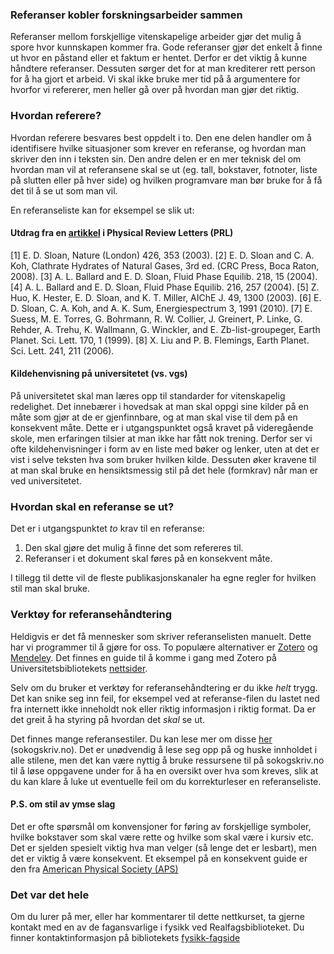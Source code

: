 ### Referanser kobler forskningsarbeider sammen
Referanser mellom forskjellige vitenskapelige arbeider gjør det mulig å spore hvor kunnskapen kommer fra. Gode referanser gjør det enkelt å finne ut hvor en påstand eller et faktum er hentet. Derfor er det viktig å kunne håndtere referanser. Dessuten sørger det for at man krediterer rett person for å ha gjort et arbeid. Vi skal ikke bruke mer tid på å argumentere for hvorfor vi refererer, men heller gå over på hvordan man gjør det riktig. 

### Hvordan referere?
Hvordan referere besvares best oppdelt i to. Den ene delen handler om å identifisere hvilke situasjoner som krever en referanse, og hvordan man skriver den inn i teksten sin. Den andre delen er en mer teknisk del om hvordan man vil at referansene skal se ut (eg. tall, bokstaver, fotnoter, liste på slutten eller på hver side) og hvilken programvare man bør bruke for å få det til å se ut som man vil. 

En referanseliste kan for eksempel se slik ut:

<div>
<b-list-group>
  <b-list-group-item variant="secondary">
      <h4>Utdrag fra en <a href="https://journals.aps.org/prl/abstract/10.1103/PhysRevLett.120.144501">artikkel</a> i Physical Review Letters (PRL)</h4>
  </b-list-group-item>
  <b-list-group-item>[1] E. D. Sloan, Nature (London) 426, 353 (2003).</b-list-group-item>
  <b-list-group-item>[2] E. D. Sloan and C. A. Koh, Clathrate Hydrates of Natural Gases, 3rd ed. (CRC Press, Boca Raton, 2008).</b-list-group-item>
  <b-list-group-item>[3] A. L. Ballard and E. D. Sloan, Fluid Phase Equilib. 218, 15 (2004).</b-list-group-item>
  <b-list-group-item>[4] A. L. Ballard and E. D. Sloan, Fluid Phase Equilib. 216, 257 (2004).</b-list-group-item>
  <b-list-group-item>[5] Z. Huo, K. Hester, E. D. Sloan, and K. T. Miller, AIChE J. 49, 1300 (2003).</b-list-group-item>
  <b-list-group-item>[6] E. D. Sloan, C. A. Koh, and A. K. Sum, Energiespectrum 3, 1991 (2010).</b-list-group-item>
  <b-list-group-item>[7] E. Suess, M. E. Torres, G. Bohrmann, R. W. Collier, J. Greinert, P. Linke, G. Rehder, A. Trehu, K. Wallmann, G. Winckler, and E. Zb-list-groupeger, Earth Planet. Sci. Lett. 170, 1 (1999).</b-list-group-item>
  <b-list-group-item>[8] X. Liu and P. B. Flemings, Earth Planet. Sci. Lett. 241, 211 (2006).</b-list-group-item>
</b-list-group>
</div>

<div class="alert alert-primary">
<h4> Kildehenvisning på universitetet (vs. vgs)</h4>
På universitetet skal man læres opp til standarder for vitenskapelig redelighet. Det innebærer i hovedsak at man skal oppgi sine kilder på en måte som gjør at de er gjenfinnbare, og at man skal vise til dem på en konsekvent måte. Dette er i utgangspunktet også kravet på videregående skole, men erfaringen tilsier at man ikke har fått nok trening. Derfor ser vi ofte kildehenvisninger i form av en liste med bøker og lenker, uten at det er vist i selve teksten hva som bruker hvilken kilde. Dessuten øker kravene til at man skal bruke en hensiktsmessig stil på det hele (formkrav) når man er ved universitetet. 
</div>

### Hvordan skal en referanse se ut?
Det er i utgangspunktet *to* krav til en referanse:

<div>
<ol>
  <li>Den skal gjøre det mulig å finne det som refereres til.</li>
  <li>Referanser i et dokument skal føres på en konsekvent måte.</li>
</ol>
</div>

I tillegg til dette vil de fleste publikasjonskanaler ha egne regler for hvilken stil man skal bruke. 

### Verktøy for referansehåndtering
Heldigvis er det få mennesker som skriver referanselisten manuelt. Dette har vi programmer til å gjøre for oss. To populære alternativer er [Zotero](https://www.zotero.org) og [Mendeley](https://www.mendeley.com). Det finnes en guide til å komme i gang med Zotero på Universitetsbibliotekets [nettsider](https://www.ub.uio.no/english/writing-publishing/referencing/zotero/). 

Selv om du bruker et verktøy for referansehåndtering er du ikke _helt_ trygg. Det kan snike seg inn feil, for eksempel ved at referanse-filen du lastet ned fra internett ikke inneholdt nok eller riktig informasjon i riktig format. Da er det greit å ha styring på hvordan det _skal_ se ut. 

Det finnes mange referansestiler. Du kan lese mer om disse [her](http://sokogskriv.no/kildebruk-og-referanser/referansestiler/) (sokogskriv.no). Det er unødvendig å lese seg opp på og huske innholdet i alle stilene, men det kan være nyttig å bruke ressursene til på sokogskriv.no til å løse oppgavene under for å ha en oversikt over hva som kreves, slik at du kan klare å luke ut eventuelle feil om du korrekturleser en referanseliste. 

<quiz-with-navigation :exercises="['HarvardReferenceAlternatives', 'SettInnReferansene']"></quiz-with-navigation>

<div class="alert alert-primary">
<h4>P.S. om stil av ymse slag</h4>
Det er ofte spørsmål om konvensjoner for føring av forskjellige symboler, hvilke bokstaver som skal være rette og hvilke som skal være i kursiv etc. Det er sjelden spesielt viktig hva man velger (så lenge det er lesbart), men det er viktig å være konsekvent. Et eksempel på en konsekvent guide er den fra <a href="https://journals.aps.org/authors/frequently-used-memos">American Physical Society (APS)</a>
</div>

### Det var det hele
Om du lurer på mer, eller har kommentarer til dette nettkurset, ta gjerne kontakt med en av de fagansvarlige i fysikk ved Realfagsbiblioteket. Du finner kontaktinformasjon på bibliotekets [fysikk-fagside](https://ub.uio.no/fysikk)